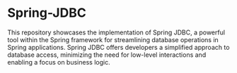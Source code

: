 # Spring-JDBC
This repository showcases the implementation of Spring JDBC, a powerful tool within the Spring framework for streamlining database operations in Spring applications. Spring JDBC offers developers a simplified approach to database access, minimizing the need for low-level interactions and enabling a focus on business logic.
